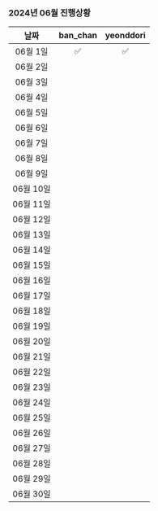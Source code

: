 ### 2024년 06월 진행상황
| 날짜 | ban_chan | yeonddori |
|:---:|:---:|:---:|
| 06월 1일 | ✅ | ✅ |
| 06월 2일 | | |
| 06월 3일 | | |
| 06월 4일 | | |
| 06월 5일 | | |
| 06월 6일 | | |
| 06월 7일 | | |
| 06월 8일 | | |
| 06월 9일 | | |
| 06월 10일 | | |
| 06월 11일 | | |
| 06월 12일 | | |
| 06월 13일 | | |
| 06월 14일 | | |
| 06월 15일 | | |
| 06월 16일 | | |
| 06월 17일 | | |
| 06월 18일 | | |
| 06월 19일 | | |
| 06월 20일 | | |
| 06월 21일 | | |
| 06월 22일 | | |
| 06월 23일 | | |
| 06월 24일 | | |
| 06월 25일 | | |
| 06월 26일 | | |
| 06월 27일 | | |
| 06월 28일 | | |
| 06월 29일 | | |
| 06월 30일 | | |
